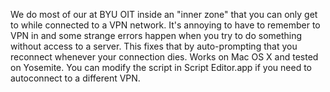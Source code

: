 We do most of our at BYU OIT inside an "inner zone" that you can only get to while connected to a VPN network. It's annoying to have to remember to VPN in and some strange errors happen when you try to do something without access to a server. This fixes that by auto-prompting that you reconnect whenever your connection dies. Works on Mac OS X and tested on Yosemite. You can modify the script in Script Editor.app if you need to autoconnect to a different VPN.
